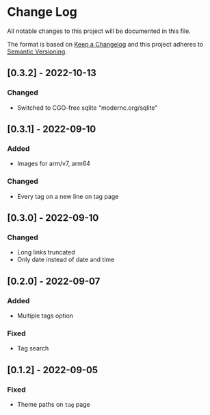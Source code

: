 
# Change Log
All notable changes to this project will be documented in this file.
 
The format is based on [Keep a Changelog](http://keepachangelog.com/)
and this project adheres to [Semantic Versioning](http://semver.org/).

## [0.3.2] - 2022-10-13
### Changed
- Switched to CGO-free sqlite "modernc.org/sqlite"

## [0.3.1] - 2022-09-10
### Added
- Images for arm/v7, arm64
### Changed
- Every tag on a new line on tag page

## [0.3.0] - 2022-09-10
### Changed
- Long links truncated
- Only date instead of date and time


## [0.2.0] - 2022-09-07
### Added
- Multiple tags option
### Fixed
- Tag search


## [0.1.2] - 2022-09-05
### Fixed
- Theme paths on `tag` page